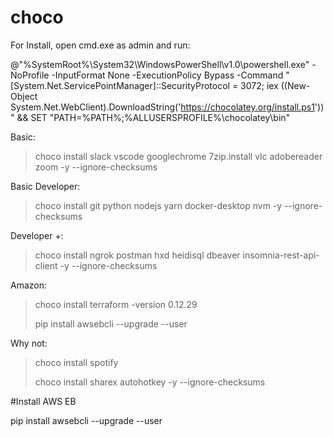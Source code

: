 # choco
For Install, open cmd.exe as admin and run:

@"%SystemRoot%\System32\WindowsPowerShell\v1.0\powershell.exe" -NoProfile -InputFormat None -ExecutionPolicy Bypass -Command " [System.Net.ServicePointManager]::SecurityProtocol = 3072; iex ((New-Object System.Net.WebClient).DownloadString('https://chocolatey.org/install.ps1'))" && SET "PATH=%PATH%;%ALLUSERSPROFILE%\chocolatey\bin"

Basic:  

> choco install slack vscode googlechrome 7zip.install vlc adobereader zoom  -y --ignore-checksums

Basic Developer:

> choco install git python nodejs yarn docker-desktop nvm -y --ignore-checksums
 
Developer +:

> choco install ngrok postman  hxd heidisql  dbeaver insomnia-rest-api-client -y --ignore-checksums 

Amazon:

> choco install terraform -version 0.12.29
> 
> pip install awsebcli --upgrade --user


Why not:
> choco install spotify
> 
> choco install sharex autohotkey -y --ignore-checksums

#Install AWS EB

pip install awsebcli --upgrade --user
